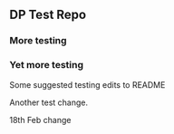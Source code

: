 ## DP Test Repo

### More testing

### Yet more testing

Some suggested testing edits to README

Another test change.

18th Feb change

